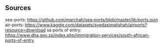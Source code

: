 ## Sources
sea-ports: https://github.com/marchah/sea-ports/blob/master/lib/ports.json
air-ports: https://www.kaggle.com/datasets/syedasimalishah/airports?resource=download
sa ports of entry: https://www.dha.gov.za/index.php/immigration-services/south-african-ports-of-entry
